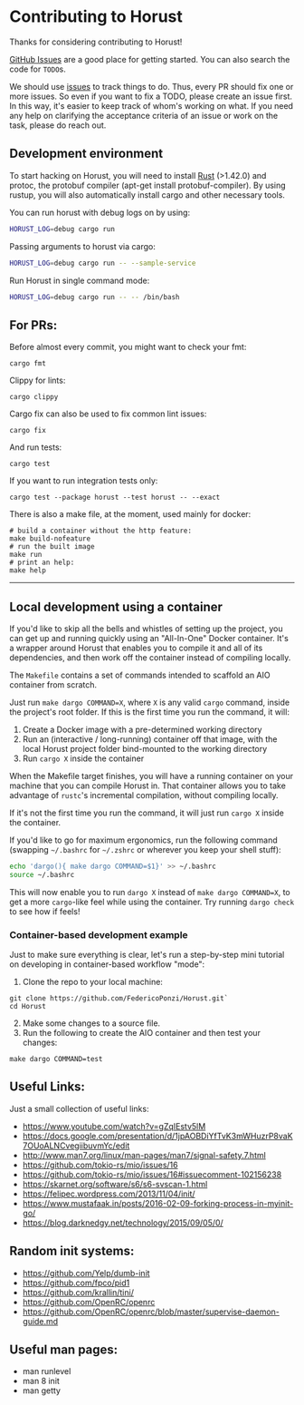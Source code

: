 # Contributing to Horust

Thanks for considering contributing to Horust!

[GitHub Issues](https://github.com/FedericoPonzi/horust/issues) are a good place for getting started.
You can also search the code for `TODO`s.

We should use [issues](https://github.com/FedericoPonzi/Horust/issues/new) to track things to do. Thus, every PR should
fix one or more issues.
So even if you want to fix a TODO, please create an issue first.
In this way, it's easier to keep track of whom's working on what. If you need any help on clarifying the acceptance
criteria of an issue or work on the task, please do reach out.

## Development environment

To start hacking on Horust, you will need to install [Rust](https://www.rust-lang.org/tools/install) (>1.42.0) and
protoc, the protobuf compiler (apt-get install protobuf-compiler).
By using rustup, you will also automatically install cargo and other necessary tools.

You can run horust with debug logs on by using:

```bash
HORUST_LOG=debug cargo run 
```

Passing arguments to horust via cargo:

```bash
HORUST_LOG=debug cargo run -- --sample-service
```

Run Horust in single command mode:

```bash
HORUST_LOG=debug cargo run -- -- /bin/bash
```

## For PRs:

Before almost every commit, you might want to check your fmt:

```
cargo fmt
```

Clippy for lints:

```
cargo clippy
```

Cargo fix can also be used to fix common lint issues:

```
cargo fix
```

And run tests:

```
cargo test
```

If you want to run integration tests only:

```
cargo test --package horust --test horust -- --exact
```

There is also a make file, at the moment, used mainly for docker:

```
# build a container without the http feature:
make build-nofeature
# run the built image
make run
# print an help:
make help 
```

---

## Local development using a container

If you'd like to skip all the bells and whistles of setting up the project, you can get up and running quickly using an
"All-In-One" Docker container. It's a wrapper around Horust that enables you to compile it and all of its dependencies,
and then work off the container instead of compiling locally.

The `Makefile` contains a set of commands intended to scaffold an AIO container from scratch.

Just run `make dargo COMMAND=X`, where `X` is any valid `cargo` command, inside the project's root folder.
If this is the first time you run the command, it will:

1. Create a Docker image with a pre-determined working directory
2. Run an (interactive / long-running) container off that image, with the local Horust project folder bind-mounted to
   the working directory
3. Run `cargo X` inside the container

When the Makefile target finishes, you will have a running container on your machine that you can compile Horust in.
That container allows you to take advantage of `rustc`'s incremental compilation, without compiling locally.

If it's not the first time you run the command, it will just run `cargo X` inside the container.

If you'd like to go for maximum ergonomics, run the following command (swapping `~/.bashrc` for `~/.zshrc` or wherever
you keep your shell stuff):

```bash
echo 'dargo(){ make dargo COMMAND=$1}' >> ~/.bashrc
source ~/.bashrc
```

This will now enable you to run `dargo X` instead of `make dargo COMMAND=X`, to get a more `cargo`-like feel while using
the container.
Try running `dargo check` to see how if feels!

### Container-based development example

Just to make sure everything is clear, let's run a step-by-step mini tutorial on developing in container-based
workflow "mode":

1. Clone the repo to your local machine:

```shell 
git clone https://github.com/FedericoPonzi/Horust.git`
cd Horust
```

2. Make some changes to a source file.
3. Run the following to create the AIO container and then test your changes:

```shell
make dargo COMMAND=test
```

## Useful Links:

Just a small collection of useful links:

* https://www.youtube.com/watch?v=gZqIEstv5lM
* https://docs.google.com/presentation/d/1jpAOBDiYfTvK3mWHuzrP8vaK7OUoALNCvegiibuvmYc/edit
* http://www.man7.org/linux/man-pages/man7/signal-safety.7.html
* https://github.com/tokio-rs/mio/issues/16
* https://github.com/tokio-rs/mio/issues/16#issuecomment-102156238
* https://skarnet.org/software/s6/s6-svscan-1.html
* https://felipec.wordpress.com/2013/11/04/init/
* https://www.mustafaak.in/posts/2016-02-09-forking-process-in-myinit-go/
* https://blog.darknedgy.net/technology/2015/09/05/0/

## Random init systems:

* https://github.com/Yelp/dumb-init
* https://github.com/fpco/pid1
* https://github.com/krallin/tini/
* https://github.com/OpenRC/openrc
* https://github.com/OpenRC/openrc/blob/master/supervise-daemon-guide.md

## Useful man pages:

* man runlevel
* man 8 init
* man getty
